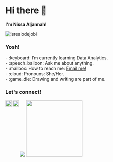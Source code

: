 # <summary><strong>Hi there :wave: 
I'm Nissa Aljannah!</strong></summary>
<p align="left"> <img src="https://komarev.com/ghpvc/?username=goonesmile&label=Profile%20views&color=0e75b6&style=flat" alt="isrealodejobi" />
</p>

### <summary><strong>Yosh!</strong></summary>
<p>
    - :keyboard: I’m currently learning Data Analytics. </br>
    - :speech_balloon: Ask me about anything.</br>
    - :mailbox: How to reach me: <a href="nissaaljannah15@gmail.com">Email me!</a>  </br>
    - :cloud: Pronouns: She/Her. </br>
    - :game_die: Drawing and writing are part of me. </br>
<p>
 
### <summary><strong>Let's connect!</strong></summary>
<a href="https://www.instagram.com/nsa.aljannah_/">
  <img align="left" alt="ca Instagram" width="20px" src="https://simpleicons.now.sh/instagram/495f7e" />
</a>
<a href="https://nissaaljannah.blogspot.com/">
  <img align="left" alt="ca Blog" width="20px" src="https://simpleicons.now.sh/blogger/495f7e" />
</a>

<p2>
    <img src="https://github-readme-stats.vercel.app/api?username=nisaaljannah&hide=contribs,prs&show_icons=true&hide_border=true&title_color=000" />
    <img src="https://github-readme-stats.vercel.app/api/top-langs/?username=nisaaljannah&layout=compact" height=180 />
</p2>
